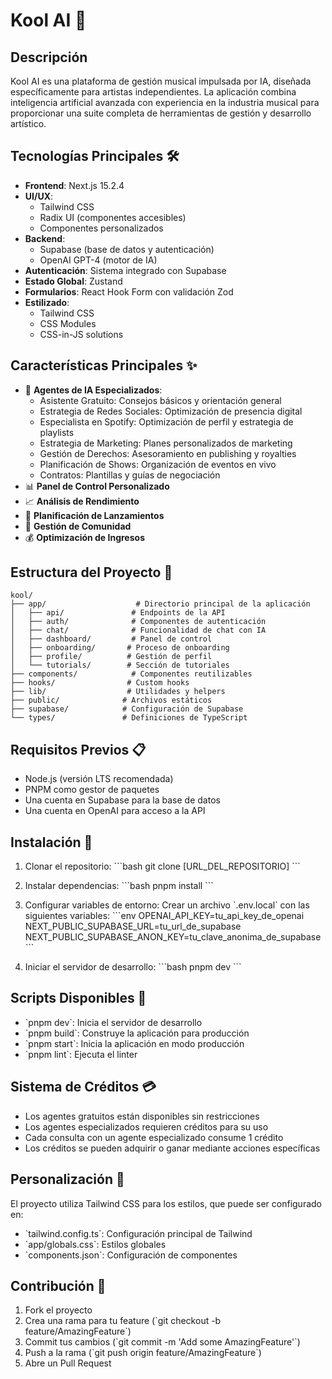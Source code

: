 # Kool AI 🚀

## Descripción
Kool AI es una plataforma de gestión musical impulsada por IA, diseñada específicamente para artistas independientes. La aplicación combina inteligencia artificial avanzada con experiencia en la industria musical para proporcionar una suite completa de herramientas de gestión y desarrollo artístico.

## Tecnologías Principales 🛠️
- **Frontend**: Next.js 15.2.4
- **UI/UX**: 
  - Tailwind CSS
  - Radix UI (componentes accesibles)
  - Componentes personalizados
- **Backend**:
  - Supabase (base de datos y autenticación)
  - OpenAI GPT-4 (motor de IA)
- **Autenticación**: Sistema integrado con Supabase
- **Estado Global**: Zustand
- **Formularios**: React Hook Form con validación Zod
- **Estilizado**: 
  - Tailwind CSS
  - CSS Modules
  - CSS-in-JS solutions

## Características Principales ✨
- 🤖 **Agentes de IA Especializados**:
  - Asistente Gratuito: Consejos básicos y orientación general
  - Estrategia de Redes Sociales: Optimización de presencia digital
  - Especialista en Spotify: Optimización de perfil y estrategia de playlists
  - Estrategia de Marketing: Planes personalizados de marketing
  - Gestión de Derechos: Asesoramiento en publishing y royalties
  - Planificación de Shows: Organización de eventos en vivo
  - Contratos: Plantillas y guías de negociación
- 📊 **Panel de Control Personalizado**
- 📈 **Análisis de Rendimiento**
- 📅 **Planificación de Lanzamientos**
- 👥 **Gestión de Comunidad**
- 💰 **Optimización de Ingresos**

## Estructura del Proyecto 📁
```
kool/
├── app/                    # Directorio principal de la aplicación
│   ├── api/               # Endpoints de la API
│   ├── auth/              # Componentes de autenticación
│   ├── chat/              # Funcionalidad de chat con IA
│   ├── dashboard/         # Panel de control
│   ├── onboarding/       # Proceso de onboarding
│   ├── profile/          # Gestión de perfil
│   └── tutorials/        # Sección de tutoriales
├── components/            # Componentes reutilizables
├── hooks/                # Custom hooks
├── lib/                  # Utilidades y helpers
├── public/              # Archivos estáticos
├── supabase/            # Configuración de Supabase
└── types/               # Definiciones de TypeScript
```

## Requisitos Previos 📋
- Node.js (versión LTS recomendada)
- PNPM como gestor de paquetes
- Una cuenta en Supabase para la base de datos
- Una cuenta en OpenAI para acceso a la API

## Instalación 🔧
1. Clonar el repositorio:
\`\`\`bash
git clone [URL_DEL_REPOSITORIO]
\`\`\`

2. Instalar dependencias:
\`\`\`bash
pnpm install
\`\`\`

3. Configurar variables de entorno:
   Crear un archivo \`.env.local\` con las siguientes variables:
\`\`\`env
OPENAI_API_KEY=tu_api_key_de_openai
NEXT_PUBLIC_SUPABASE_URL=tu_url_de_supabase
NEXT_PUBLIC_SUPABASE_ANON_KEY=tu_clave_anonima_de_supabase
\`\`\`

4. Iniciar el servidor de desarrollo:
\`\`\`bash
pnpm dev
\`\`\`

## Scripts Disponibles 📜
- \`pnpm dev\`: Inicia el servidor de desarrollo
- \`pnpm build\`: Construye la aplicación para producción
- \`pnpm start\`: Inicia la aplicación en modo producción
- \`pnpm lint\`: Ejecuta el linter

## Sistema de Créditos 💳
- Los agentes gratuitos están disponibles sin restricciones
- Los agentes especializados requieren créditos para su uso
- Cada consulta con un agente especializado consume 1 crédito
- Los créditos se pueden adquirir o ganar mediante acciones específicas

## Personalización 🎨
El proyecto utiliza Tailwind CSS para los estilos, que puede ser configurado en:
- \`tailwind.config.ts\`: Configuración principal de Tailwind
- \`app/globals.css\`: Estilos globales
- \`components.json\`: Configuración de componentes

## Contribución 🤝
1. Fork el proyecto
2. Crea una rama para tu feature (\`git checkout -b feature/AmazingFeature\`)
3. Commit tus cambios (\`git commit -m 'Add some AmazingFeature'\`)
4. Push a la rama (\`git push origin feature/AmazingFeature\`)
5. Abre un Pull Request